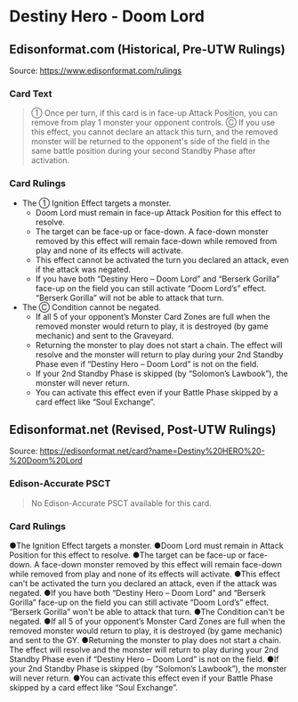 # Destiny Hero - Doom Lord

## Edisonformat.com (Historical, Pre-UTW Rulings)

Source: https://www.edisonformat.com/rulings

### Card Text

> ① Once per turn, if this card is in face-up Attack Position, you can remove from play 1 monster your opponent controls. Ⓒ If you use this effect, you cannot declare an attack this turn, and the removed monster will be returned to the opponent's side of the field in the same battle position during your second Standby Phase after activation.

### Card Rulings

*   The ① Ignition Effect targets a monster.
    *   Doom Lord must remain in face-up Attack Position for this effect to resolve.
    *   The target can be face-up or face-down. A face-down monster removed by this effect will remain face-down while removed from play and none of its effects will activate.
    *   This effect cannot be activated the turn you declared an attack, even if the attack was negated.
    *   If you have both “Destiny Hero – Doom Lord” and “Berserk Gorilla” face-up on the field you can still activate “Doom Lord’s” effect. “Berserk Gorilla” will not be able to attack that turn.
*   The Ⓒ Condition cannot be negated.
    *   If all 5 of your opponent’s Monster Card Zones are full when the removed monster would return to play, it is destroyed (by game mechanic) and sent to the Graveyard.
    *   Returning the monster to play does not start a chain. The effect will resolve and the monster will return to play during your 2nd Standby Phase even if “Destiny Hero – Doom Lord” is not on the field.
    *   If your 2nd Standby Phase is skipped (by “Solomon’s Lawbook”), the monster will never return.
    *   You can activate this effect even if your Battle Phase skipped by a card effect like “Soul Exchange”.

## Edisonformat.net (Revised, Post-UTW Rulings)

Source: https://edisonformat.net/card?name=Destiny%20HERO%20-%20Doom%20Lord

### Edison-Accurate PSCT

> No Edison-Accurate PSCT available for this card.

### Card Rulings

●The Ignition Effect targets a monster.
●Doom Lord must remain in Attack Position for this effect to resolve.
●The target can be face-up or face-down. A face-down monster removed by this effect will remain face-down while removed from play and none of its effects will activate.
●This effect can't be activated the turn you declared an attack, even if the attack was negated.
●If you have both “Destiny Hero – Doom Lord” and “Berserk Gorilla” face-up on the field you can still activate “Doom Lord’s” effect. “Berserk Gorilla” won't be able to attack that turn.
●The Condition can't be negated.
●If all 5 of your opponent’s Monster Card Zones are full when the removed monster would return to play, it is destroyed (by game mechanic) and sent to the GY.
●Returning the monster to play does not start a chain. The effect will resolve and the monster will return to play during your 2nd Standby Phase even if “Destiny Hero – Doom Lord” is not on the field.
●If your 2nd Standby Phase is skipped (by “Solomon’s Lawbook”), the monster will never return.
●You can activate this effect even if your Battle Phase skipped by a card effect like “Soul Exchange”.
            